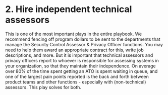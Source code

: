 # 2. Hire independent technical assessors

This is one of the most important plays in the entire playbook. We recommend fencing off program dollars to be sent to the departments that manage the Security Control Assessor & Privacy Officer functions. You may need to help them award an appropriate contract for this, write job descriptions, and more. But it is important that technical assessors and privacy officers report to whoever is responsible for assessing systems in your organization, so that they maintain their independence. On average over 80% of the time spent getting an ATO is spent waiting in queue, and one of the largest pain points reported is the back and forth between product teams and other functions - especially with (non-technical) assessors. This play solves for both.
